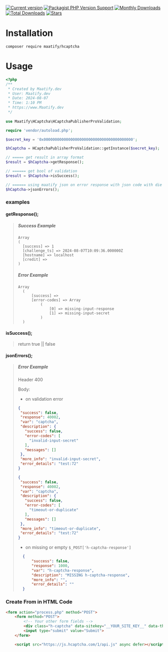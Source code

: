 [![Current version](https://img.shields.io/packagist/v/maatify/hcaptcha)][pkg]
[![Packagist PHP Version Support](https://img.shields.io/packagist/php-v/maatify/hcaptcha)][pkg]
[![Monthly Downloads](https://img.shields.io/packagist/dm/maatify/hcaptcha)][pkg-stats]
[![Total Downloads](https://img.shields.io/packagist/dt/maatify/hcaptcha)][pkg-stats]
[![Stars](https://img.shields.io/packagist/stars/maatify/hcaptcha)](https://github.com/maatify/HCaptcha/stargazers)

[pkg]: <https://packagist.org/packages/maatify/hcaptcha>
[pkg-stats]: <https://packagist.org/packages/maatify/hcaptcha/stats>

# Installation

```shell
composer require maatify/hcaptcha
```

# Usage

```PHP
<?php
/**
 * Created by Maatify.dev
 * User: Maatify.dev
 * Date: 2024-08-07
 * Time: 1:10 PM
 * https://www.Maatify.dev
 */
 
use Maatify\HCaptcha\HCaptchaPublisherProValidation;

require 'vendor/autoload.php';

$secret_key = '0x0000000000000000000000000000000000000000';

$hCaptcha = HCaptchaPublisherProValidation::getInstance($secret_key);

// ===== get result in array format
$result = $hCaptcha->getResponse();

// ====== get bool of validation 
$result = $hCaptcha->isSuccess();

// ====== using maatify json on error response with json code with die and if success there is no error
$hCaptcha->jsonErrors();
```

### examples
#### getResponse();
>##### Success Example
>     Array
>     (
>       [success] => 1
>       [challenge_ts] => 2024-08-07T10:09:36.000000Z
>       [hostname] => localhost
>       [credit] =>
>     )
>
>##### Error Example
>     Array
>       (
>           [success] =>
>           [error-codes] => Array
>               (
>                   [0] => missing-input-response
>                   [1] => missing-input-secret
>               )
>       )


#### isSuccess();
>return true || false


#### jsonErrors();
>##### Error Example
> 
>   Header 400 
> 
>   Body:
>
> - on validation error
>
>```json
>{
>  "success": false,
>  "response": 40002,
>  "var": "captcha",
>  "description": {
>    "success": false,
>    "error-codes": [
>      "invalid-input-secret"
>    ],
>    "messages": []
>  },
>  "more_info": "invalid-input-secret",
>  "error_details": "test:72"
>}
>```
>```json
>{
>  "success": false,
>  "response": 40002,
>  "var": "captcha",
>  "description": {
>    "success": false,
>    "error-codes": [
>      "timeout-or-duplicate"
>    ],
>    "messages": []
>  },
>  "more_info": "timeout-or-duplicate",
>  "error_details": "test:72"
>}
>```
> 
> - on missing or empty `$_POST['h-captcha-response']`
> 
>```json
>   {
>       "success": false,
>       "response": 1000,
>       "var": "h-captcha-response",
>       "description": "MISSING h-captcha-response",
>       "more_info": "",
>       "error_details": ""
>   }
>```


### Create From in HTML Code
```html
<form action="process.php" method="POST">
    <form method="POST">
        <!-- Your other form fields -->
        <div class="h-captcha" data-sitekey="__YOUR_SITE_KEY__" data-theme="dark" data-hl="ar"></div>
        <input type="submit" value="Submit">
    </form>

    <script src="https://js.hcaptcha.com/1/api.js" async defer></script>
```